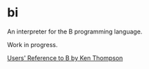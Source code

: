 # bi
An interpreter for the B programming language.

Work in progress.

[Users' Reference to B by Ken Thompson](https://www.bell-labs.com/usr/dmr/www/kbman.html)
